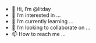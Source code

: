 - 👋 Hi, I’m @litday
- 👀 I’m interested in ...
- 🌱 I’m currently learning ...
- 💞️ I’m looking to collaborate on ...
- 📫 How to reach me ...

<!---
litday/litday is a ✨ special ✨ repository because its `README.md` (this file) appears on your GitHub profile.
You can click the Preview link to take a look at your changes.
--->
